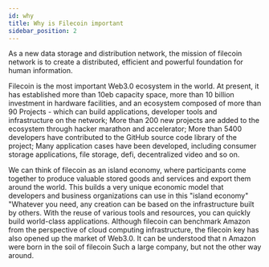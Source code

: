 ```yaml
---
id: why
title: Why is Filecoin important
sidebar_position: 2
---
```


As a new data storage and distribution network, the mission of filecoin network is to create a distributed, efficient and powerful foundation for human information.

Filecoin is the most important Web3.0 ecosystem in the world. At present, it has established more than 10eb capacity space, more than 10 billion investment in hardware facilities, and an ecosystem composed of more than 90 Projects - which can build applications, developer tools and infrastructure on the network; More than 200 new projects are added to the ecosystem through hacker marathon and accelerator; More than 5400 developers have contributed to the GitHub source code library of the project; Many application cases have been developed, including consumer storage applications, file storage, defi, decentralized video and so on.

We can think of filecoin as an island economy, where participants come together to produce valuable stored goods and services and export them around the world. This builds a very unique economic model that developers and business organizations can use in this "island economy" "Whatever you need, any creation can be based on the infrastructure built by others. With the reuse of various tools and resources, you can quickly build world-class applications. Although filecoin can benchmark Amazon from the perspective of cloud computing infrastructure, the filecoin key has also opened up the market of Web3.0. It can be understood that n Amazon were born in the soil of filecoin Such a large company, but not the other way around.
